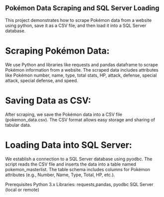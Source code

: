 ## Pokémon Data Scraping and SQL Server Loading
This project demonstrates how to scrape Pokémon data from a website using python, save it as a CSV file, and then load it into a SQL Server database. 

# Scraping Pokémon Data:
We use Python and libraries like requests and pandas dataframe to scrape Pokémon information from a website.
The scraped data includes attributes like Pokémon number, name, type, total stats, HP, attack, defense, special attack, special defense, and speed.

# Saving Data as CSV:
After scraping, we save the Pokémon data into a CSV file (pokemon_data.csv). The CSV format allows easy storage and sharing of tabular data.

# Loading Data into SQL Server:
We establish a connection to a SQL Server database using pyodbc.
The script reads the CSV file and inserts the data into a table named pokemon_masterlist. The table schema includes columns for Pokémon attributes (e.g., Number, Name, Type, Total, HP, etc.).

Prerequisites
Python 3.x
Libraries: requests,pandas, pyodbc
SQL Server (local or remote)

